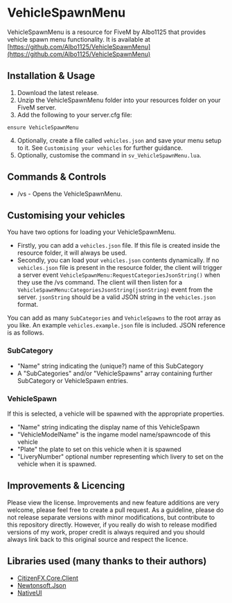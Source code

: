 # VehicleSpawnMenu
VehicleSpawnMenu is a resource for FiveM by Albo1125 that provides vehicle spawn menu functionality. It is available at [https://github.com/Albo1125/VehicleSpawnMenu](https://github.com/Albo1125/VehicleSpawnMenu)

## Installation & Usage
1. Download the latest release.
2. Unzip the VehicleSpawnMenu folder into your resources folder on your FiveM server.
3. Add the following to your server.cfg file:
```text
ensure VehicleSpawnMenu
```

4. Optionally, create a file called `vehicles.json` and save your menu setup to it. See `Customising your vehicles` for further guidance.
5. Optionally, customise the command in `sv_VehicleSpawnMenu.lua`.

## Commands & Controls
* /vs - Opens the VehicleSpawnMenu.

## Customising your vehicles
You have two options for loading your VehicleSpawnMenu.

* Firstly, you can add a `vehicles.json` file. If this file is created inside the resource folder, it will always be used.
* Secondly, you can load your `vehicles.json` contents dynamically. If no `vehicles.json` file is present in the resource folder, the client will trigger a server event `VehicleSpawnMenu:RequestCategoriesJsonString()` when they use the /vs command. The client will then listen for a `VehicleSpawnMenu:CategoriesJsonString(jsonString)` event from the server. `jsonString` should be a valid JSON string in the `vehicles.json` format.

You can add as many `SubCategories` and `VehicleSpawns` to the root array as you like. An example `vehicles.example.json` file is included.
JSON reference is as follows.

### SubCategory
* "Name" string indicating the (unique?) name of this SubCategory
* A "SubCategories" and/or "VehicleSpawns" array containing further SubCategory or VehicleSpawn entries.

### VehicleSpawn
If this is selected, a vehicle will be spawned with the appropriate properties.
* "Name" string indicating the display name of this VehicleSpawn
* "VehicleModelName" is the ingame model name/spawncode of this vehicle
* "Plate" the plate to set on this vehicle when it is spawned
* "LiveryNumber" optional number representing which livery to set on the vehicle when it is spawned.

## Improvements & Licencing
Please view the license. Improvements and new feature additions are very welcome, please feel free to create a pull request. As a guideline, please do not release separate versions with minor modifications, but contribute to this repository directly. However, if you really do wish to release modified versions of my work, proper credit is always required and you should always link back to this original source and respect the licence.

## Libraries used (many thanks to their authors)
* [CitizenFX.Core.Client](https://www.nuget.org/packages/CitizenFX.Core.Client)
* [Newtonsoft.Json](https://www.nuget.org/packages/newtonsoft.json/12.0.2)
* [NativeUI](https://github.com/citizenfx/NativeUI)